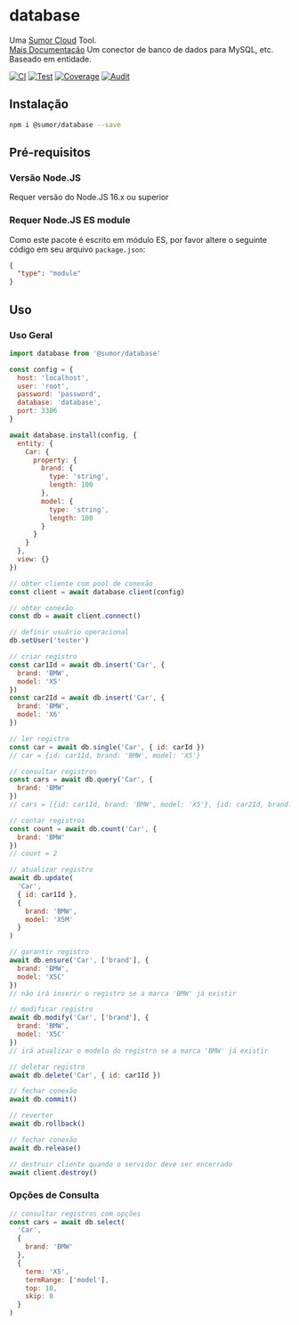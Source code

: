 # database

Uma [Sumor Cloud](https://sumor.cloud) Tool.  
[Mais Documentação](https://sumor.cloud/database)
Um conector de banco de dados para MySQL, etc. Baseado em entidade.

[![CI](https://github.com/sumor-cloud/database/actions/workflows/ci.yml/badge.svg)](https://github.com/sumor-cloud/database/actions/workflows/ci.yml)
[![Test](https://github.com/sumor-cloud/database/actions/workflows/ut.yml/badge.svg)](https://github.com/sumor-cloud/database/actions/workflows/ut.yml)
[![Coverage](https://github.com/sumor-cloud/database/actions/workflows/coverage.yml/badge.svg)](https://github.com/sumor-cloud/database/actions/workflows/coverage.yml)
[![Audit](https://github.com/sumor-cloud/database/actions/workflows/audit.yml/badge.svg)](https://github.com/sumor-cloud/database/actions/workflows/audit.yml)

## Instalação

```bash
npm i @sumor/database --save
```

## Pré-requisitos

### Versão Node.JS

Requer versão do Node.JS 16.x ou superior

### Requer Node.JS ES module

Como este pacote é escrito em módulo ES,
por favor altere o seguinte código em seu arquivo `package.json`:

```json
{
  "type": "module"
}
```

## Uso

### Uso Geral

```js
import database from '@sumor/database'

const config = {
  host: 'localhost',
  user: 'root',
  password: 'password',
  database: 'database',
  port: 3306
}

await database.install(config, {
  entity: {
    Car: {
      property: {
        brand: {
          type: 'string',
          length: 100
        },
        model: {
          type: 'string',
          length: 100
        }
      }
    }
  },
  view: {}
})

// obter cliente com pool de conexão
const client = await database.client(config)

// obter conexão
const db = await client.connect()

// definir usuário operacional
db.setUser('tester')

// criar registro
const car1Id = await db.insert('Car', {
  brand: 'BMW',
  model: 'X5'
})
const car2Id = await db.insert('Car', {
  brand: 'BMW',
  model: 'X6'
})

// ler registro
const car = await db.single('Car', { id: carId })
// car = {id: car1Id, brand: 'BMW', model: 'X5'}

// consultar registros
const cars = await db.query('Car', {
  brand: 'BMW'
})
// cars = [{id: car1Id, brand: 'BMW', model: 'X5'}, {id: car2Id, brand: 'BMW', model: 'X6'}]

// contar registros
const count = await db.count('Car', {
  brand: 'BMW'
})
// count = 2

// atualizar registro
await db.update(
  'Car',
  { id: car1Id },
  {
    brand: 'BMW',
    model: 'X5M'
  }
)

// garantir registro
await db.ensure('Car', ['brand'], {
  brand: 'BMW',
  model: 'X5C'
})
// não irá inserir o registro se a marca 'BMW' já existir

// modificar registro
await db.modify('Car', ['brand'], {
  brand: 'BMW',
  model: 'X5C'
})
// irá atualizar o modelo do registro se a marca 'BMW' já existir

// deletar registro
await db.delete('Car', { id: car1Id })

// fechar conexão
await db.commit()

// reverter
await db.rollback()

// fechar conexão
await db.release()

// destruir cliente quando o servidor deve ser encerrado
await client.destroy()
```

### Opções de Consulta

```js
// consultar registros com opções
const cars = await db.select(
  'Car',
  {
    brand: 'BMW'
  },
  {
    term: 'X5',
    termRange: ['model'],
    top: 10,
    skip: 0
  }
)
```